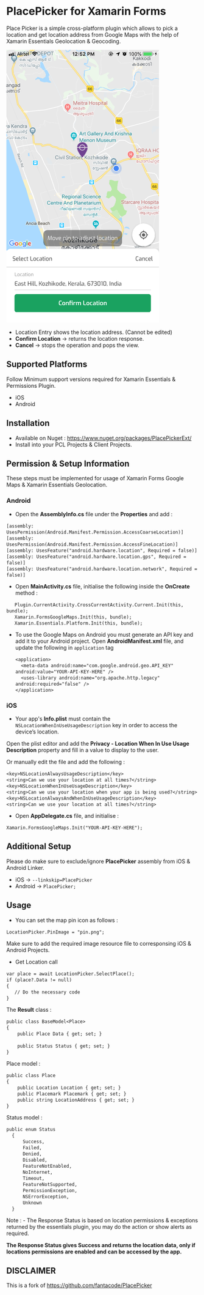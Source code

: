 # PlacePicker for Xamarin Forms

Place Picker is a simple cross-platform plugin which allows to pick a location and get location address from Google Maps with the help of Xamarin Essentials Geolocation & Geocoding.

![Image](https://github.com/agussaputrasijabat/PlacePicker/blob/master/nuget/view.PNG)

- Location Entry shows the location address. (Cannot be edited)
- **Confirm Location** -> returns the location response.
- **Cancel** -> stops the operation and pops the view.

## Supported Platforms

Follow Minimum support versions required for Xamarin Essentials & Permissions Plugin.

- iOS
- Android

## Installation

- Available on Nuget : https://www.nuget.org/packages/PlacePickerExt/
- Install into your PCL Projects & Client Projects.

## Permission & Setup Information

These steps must be implemented for usage of Xamarin Forms Google Maps & Xamarin Essentials Geolocation.

### Android

- Open the **AssemblyInfo.cs** file under the **Properties** and add :

 ```
[assembly: UsesPermission(Android.Manifest.Permission.AccessCoarseLocation)]
[assembly: UsesPermission(Android.Manifest.Permission.AccessFineLocation)]
[assembly: UsesFeature("android.hardware.location", Required = false)]
[assembly: UsesFeature("android.hardware.location.gps", Required = false)]
[assembly: UsesFeature("android.hardware.location.network", Required = false)]
 ```
- Open **MainActivity.cs** file, initialise the following inside the **OnCreate** method :

```
   Plugin.CurrentActivity.CrossCurrentActivity.Current.Init(this, bundle);
   Xamarin.FormsGoogleMaps.Init(this, bundle);
   Xamarin.Essentials.Platform.Init(this, bundle);
```

- To use the Google Maps on Android you must generate an API key and add it to your Android project. 
  Open **AndroidManifest.xml** file, and update the following in `application` tag
  
  ```
  <application>
	<meta-data android:name="com.google.android.geo.API_KEY" android:value="YOUR-API-KEY-HERE" />
	<uses-library android:name="org.apache.http.legacy" android:required="false" />
  </application>
  ```

### iOS

- Your app's **Info.plist** must contain the `NSLocationWhenInUseUsageDescription` key in order to access the device’s location.

Open the plist editor and add the **Privacy - Location When In Use Usage Description** property and fill in a value to display to the user.

Or manually edit the file and add the following :

```
<key>NSLocationAlwaysUsageDescription</key>
<string>Can we use your location at all times?</string>
<key>NSLocationWhenInUseUsageDescription</key>
<string>Can we use your location when your app is being used?</string>
<key>NSLocationAlwaysAndWhenInUseUsageDescription</key>
<string>Can we use your location at all times?</string>
```
- Open **AppDelegate.cs** file, and initialise :

```
Xamarin.FormsGoogleMaps.Init("YOUR-API-KEY-HERE");
```

## Additional Setup

Please do make sure to exclude/ignore **PlacePicker** assembly from iOS & Android Linker.

- iOS -> `--linkskip=PlacePicker`
- Android -> `PlacePicker;`

## Usage

- You can set the map pin icon as follows :

```
LocationPicker.PinImage = "pin.png";
```

Make sure to add the required image resource file to corresponsing iOS & Android Projects.

- Get Location call

```
var place = await LocationPicker.SelectPlace();
if (place?.Data != null)
{
   // Do the necessary code
}
```
The **Result** class :
```
public class BaseModel<Place>
{
    public Place Data { get; set; }

    public Status Status { get; set; }
}
```
Place model :
```
public class Place
{
    public Location Location { get; set; }
    public Placemark Placemark { get; set; }
    public string LocationAddress { get; set; }
}
```

Status model :
```
public enum Status
  {
      Success,
      Failed,
      Denied,
      Disabled,
      FeatureNotEnabled,
      NoInternet,
      Timeout,
      FeatureNotSupported,
      PermissionException,
      NSErrorException,
      Unknown
  }
```
Note : - The Response Status is based on location permissions & exceptions returned by the essentials plugin, you may do the action or show alerts as required.

**The Response Status gives Success and returns the location data, only if locations permissions are enabled and can be accessed by the app.**

## DISCLAIMER

This is a fork of https://github.com/fantacode/PlacePicker



